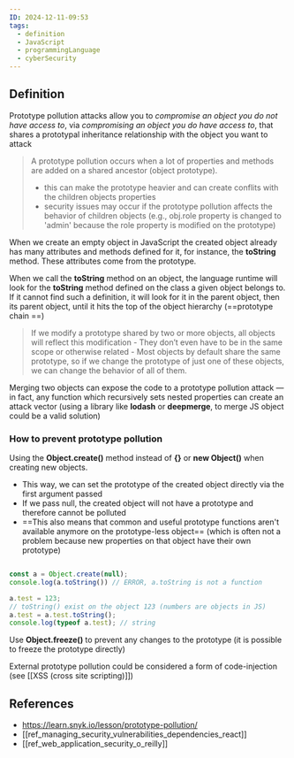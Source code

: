 ```yaml
---
ID: 2024-12-11-09:53
tags:
  - definition
  - JavaScript
  - programmingLanguage
  - cyberSecurity
---
```

## Definition

Prototype pollution attacks allow you to *compromise an object you do not have access to*, via *compromising an object you do have access to*, that shares a prototypal inheritance relationship with the object you want to attack

> A prototype pollution occurs when a lot of properties and methods are added on a shared ancestor (object prototype).
> 	- this can make the prototype heavier and can create conflits with the children objects properties
> 	- security issues may occur if the prototype pollution affects the behavior of children objects (e.g., obj.role property is changed to 'admin' because the role property is modified on the prototype)

When we create an empty object in JavaScript the created object already has many attributes and methods defined for it, for instance, the **toString** method. These attributes come from the prototype.

When we call the **toString** method on an object, the language runtime will look for the **toString** method defined on the class a given object belongs to. If it cannot find such a definition, it will look for it in the parent object, then its parent object, until it hits the top of the object hierarchy (==prototype chain ==)

> If we modify a prototype shared by two or more objects, all objects will reflect this modification
	- They don’t even have to be in the same scope or otherwise related
	- Most objects by default share the same prototype, so if we change the prototype of just one of these objects, we can change the behavior of all of them.

Merging two objects can expose the code to a prototype pollution attack — in fact, any function which recursively sets nested properties can create an attack vector (using a library like **lodash** or **deepmerge**, to merge JS object could be a valid solution) 

### How to prevent prototype pollution

Using the **Object.create()** method instead of **{}** or **new Object()** when creating new objects. 
- This way, we can set the prototype of the created object directly via the first argument passed
- If we pass null, the created object will not have a prototype and therefore cannot be polluted
- ==This also means that common and useful prototype functions aren't available anymore on the prototype-less object== (which is often not a problem because new properties on that object have their own prototype)

```JavaScript

const a = Object.create(null);
console.log(a.toString()) // ERROR, a.toString is not a function

a.test = 123;
// toString() exist on the object 123 (numbers are objects in JS)
a.test = a.test.toString();
console.log(typeof a.test); // string 

```

Use **Object.freeze()** to prevent any changes to the prototype (it is possible to freeze the prototype directly)

External prototype pollution could be considered a form of code-injection (see [[XSS (cross site scripting)]])

## References
- https://learn.snyk.io/lesson/prototype-pollution/
- [[ref_managing_security_vulnerabilities_dependencies_react]]
- [[ref_web_application_security_o_reilly]]